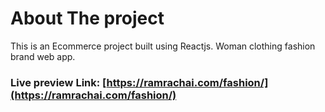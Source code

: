 # About The project

This is an Ecommerce project built using Reactjs. Woman clothing fashion brand web app.

### Live preview Link: [https://ramrachai.com/fashion/](https://ramrachai.com/fashion/)

